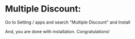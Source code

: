 Multiple Discount:
=========================================================

Go to Setting / apps and search "Multiple Discount" and Install

And, you are done with installation. Congratulations!
